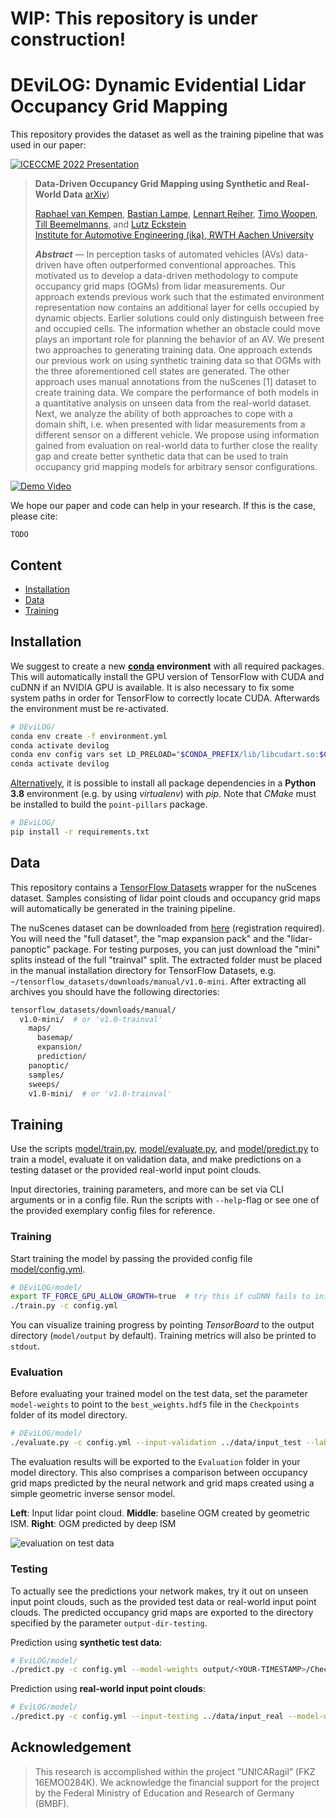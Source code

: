 # WIP: This repository is under construction!

# DEviLOG: Dynamic Evidential Lidar Occupancy Grid Mapping

This repository provides the dataset as well as the training pipeline that was used in our paper:

[![ICECCME 2022 Presentation](assets/TODO.png)](https://www.youtube.com/watch?v=TODO)

> **Data-Driven Occupancy Grid Mapping using Synthetic and Real-World Data**
> [arXiv](https://arxiv.org/abs/TODO))  
>
> [Raphael van Kempen](https://www.ika.rwth-aachen.de/en/institute/staff/raphael-van-kempen-msc.html), [Bastian Lampe](https://www.ika.rwth-aachen.de/en/institute/staff/bastian-lampe-m-sc.html), [Lennart Reiher](https://www.ika.rwth-aachen.de/en/institute/staff/lennart-reiher-msc.html), [Timo Woopen](https://www.ika.rwth-aachen.de/en/institute/management/timo-woopen-msc.html), [Till Beemelmanns](https://www.ika.rwth-aachen.de/en/institute/staff/till-beemelmanns-msc.html), and [Lutz Eckstein](https://www.ika.rwth-aachen.de/en/institute/management/univ-prof-dr-ing-lutz-eckstein.html)  
> [Institute for Automotive Engineering (ika), RWTH Aachen University](https://www.ika.rwth-aachen.de/en/)
>
> _**Abstract**_ —  In perception tasks of automated vehicles (AVs) data-driven have often outperformed conventional approaches. This motivated us to develop a data-driven methodology to compute occupancy grid maps (OGMs) from lidar measurements. Our approach extends previous work such that the estimated environment representation now contains an additional layer for cells occupied by dynamic objects. Earlier solutions could only distinguish between free and occupied cells. The information whether an obstacle could move plays an important role for planning the behavior of an AV. We present two approaches to generating training data. One approach extends our previous work on using synthetic training data so that OGMs with the three aforementioned cell states are generated. The other approach uses manual annotations from the nuScenes [1] dataset to create training data. We compare the performance of both models in a quantitative analysis on unseen data from the real-world
dataset. Next, we analyze the ability of both approaches to cope with a domain shift, i.e. when presented with lidar measurements from a different sensor on a different vehicle. We propose using information gained from evaluation on real-world data to further close the reality gap and create better synthetic data that can be used to train occupancy grid mapping models for arbitrary sensor configurations.

[![Demo Video](./assets/TODO.gif)](https://www.youtube.com/watch?v=TODO)

We hope our paper and code can help in your research. If this is the case, please cite:

```
TODO
```

## Content

- [Installation](#installation)
- [Data](#data)
- [Training](#training)

## Installation

We suggest to create a new **[conda](https://docs.conda.io/) environment** with all required packages. This will automatically install the GPU version of TensorFlow with CUDA and cuDNN if an NVIDIA GPU is available. It is also necessary to fix some system paths in order for TensorFlow to correctly locate CUDA. Afterwards the environment must be re-activated.

```bash
# DEviLOG/
conda env create -f environment.yml
conda activate devilog
conda env config vars set LD_PRELOAD="$CONDA_PREFIX/lib/libcudart.so:$CONDA_PREFIX/lib/libcublas.so:$CONDA_PREFIX/lib/libcublasLt.so:$CONDA_PREFIX/lib/libcufft.so:$CONDA_PREFIX/lib/libcurand.so:$CONDA_PREFIX/lib/libcusolver.so:$CONDA_PREFIX/lib/libcusparse.so:$CONDA_PREFIX/lib/libcudnn.so"
conda activate devilog
```

<u>Alternatively</u>, it is possible to install all package dependencies in a **Python 3.8** environment (e.g. by using _virtualenv_) with _pip_. Note that *CMake* must be installed to build the `point-pillars` package.

```bash
# DEviLOG/
pip install -r requirements.txt
```

## Data

This repository contains a [TensorFlow Datasets](https://www.tensorflow.org/datasets) wrapper for the nuScenes dataset. Samples consisting of lidar point clouds and occupancy grid maps will automatically be generated in the training pipeline.

The nuScenes dataset can be downloaded from [here](https://www.nuscenes.org/nuscenes#download) (registration required). You will need the "full dataset", the "map expansion pack" and the "lidar-panoptic" package. For testing purposes, you can just download the "mini" splits instead of the full "trainval" split. The extracted folder must be placed in the manual installation directory for TensorFlow Datasets, e.g. `~/tensorflow_datasets/downloads/manual/v1.0-mini`. After extracting all archives you should have the following directories:

```bash
tensorflow_datasets/downloads/manual/
  v1.0-mini/  # or 'v1.0-trainval'
    maps/
      basemap/
      expansion/
      prediction/
    panoptic/
    samples/
    sweeps/
    v1.0-mini/  # or 'v1.0-trainval'
```

## Training

Use the scripts [model/train.py](model/train.py), [model/evaluate.py](model/evaluate.py), and [model/predict.py](model/predict.py) to train a model, evaluate it on validation data, and make predictions on a testing dataset or the provided real-world input point clouds.

Input directories, training parameters, and more can be set via CLI arguments or in a config file. Run the scripts with `--help`-flag or see one of the provided exemplary config files for reference.

### Training

Start training the model by passing the provided config file [model/config.yml](model/config.yml).

```bash
# DEviLOG/model/
export TF_FORCE_GPU_ALLOW_GROWTH=true  # try this if cuDNN fails to initialize
./train.py -c config.yml
```

You can visualize training progress by pointing *TensorBoard* to the output directory (`model/output` by default). Training metrics will also be printed to `stdout`.

### Evaluation

Before evaluating your trained model on the test data, set the parameter `model-weights` to point to the `best_weights.hdf5` file in the `Checkpoints` folder of its model directory.

```bash
# DEviLOG/model/
./evaluate.py -c config.yml --input-validation ../data/input_test --label-validation ../data/label_test --model-weights output/<YOUR-TIMESTAMP>/Checkpoints/best_weights.hdf5
```

The evaluation results will be exported to the `Evaluation` folder in your model directory. This also comprises a comparison between occupancy grid maps predicted by the neural network and grid maps created using a simple geometric inverse sensor model.

**Left**: Input lidar point cloud. **Middle**: baseline OGM created by geometric ISM. **Right**: OGM predicted by deep ISM

![evaluation on test data](./assets/TODO.gif)


### Testing

To actually see the predictions your network makes, try it out on unseen input point clouds, such as the provided test data or real-world input point clouds. The predicted occupancy grid maps are exported to the directory specified by the parameter `output-dir-testing`.

Prediction using **synthetic test data**:

```bash
# EviLOG/model/
./predict.py -c config.yml --model-weights output/<YOUR-TIMESTAMP>/Checkpoints/best_weights.hdf5 --prediction-dir output/<YOUR-TIMESTAMP>/Predictions
```

Prediction using **real-world input point clouds**:

```bash
# EviLOG/model/
./predict.py -c config.yml --input-testing ../data/input_real --model-weights output/<YOUR-TIMESTAMP>/Checkpoints/best_weights.hdf5 --prediction-dir output/<YOUR-TIMESTAMP>/Predictions-Real
```

## Acknowledgement

>This research is accomplished within the project ”UNICARagil” (FKZ 16EMO0284K). We acknowledge the financial support for the project by the Federal Ministry of Education and Research of Germany (BMBF).
